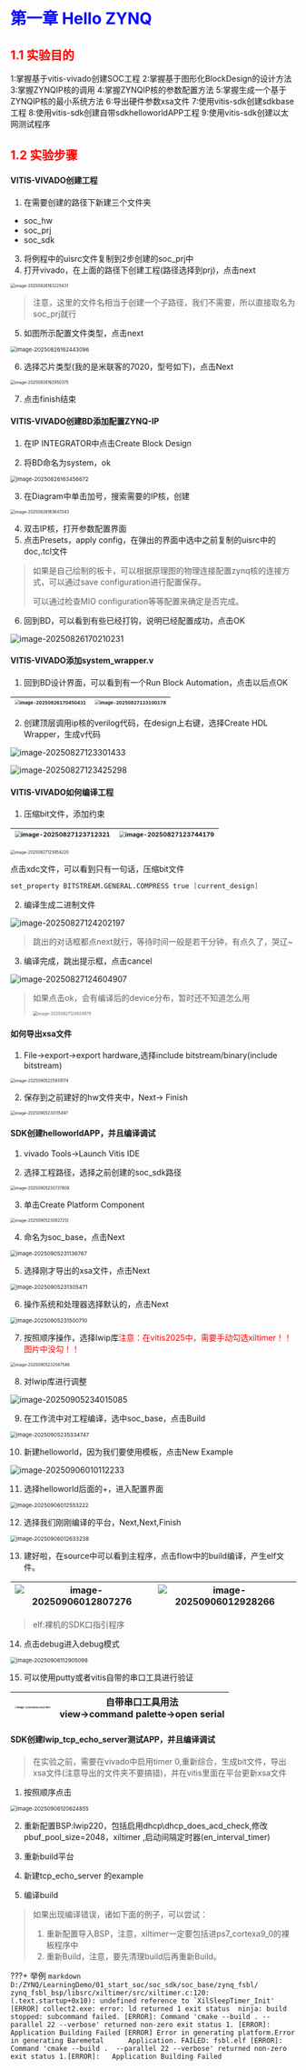 # <font color = blue>第一章 Hello ZYNQ</font>

## <font color = red>1.1 实验目的</font>

1:掌握基于vitis-vivado创建SOC工程
2:掌握基于图形化BlockDesign的设计方法
3:掌握ZYNQIP核的调用
4:掌握ZYNQIP核的参数配置方法
5:掌握生成一个基于ZYNQIP核的最小系统方法
6:导出硬件参数xsa文件
7:使用vitis-sdk创建sdkbase工程
8:使用vitis-sdk创建自带sdkhelloworldAPP工程
9:使用vitis-sdk创建以太网测试程序

## <font color = red>1.2 实验步骤</font>

#### VITIS-VIVADO创建工程

1. 在需要创建的路径下新建三个文件夹

- soc_hw
- soc_prj
- soc_sdk

3. 将例程中的uisrc文件复制到2步创建的soc_prj中
4. 打开vivado，在上面的路径下创建工程(路径选择到prj)，点击next

<img src="https://fredericklog-1375058270.cos.ap-nanjing.myqcloud.com/typora/image-20250826163225431.png" alt="image-20250826163225431" style="zoom: 50%;" />

> 注意，这里的文件名相当于创建一个子路径，我们不需要，所以直接取名为soc_prj就行

5. 如图所示配置文件类型，点击next

<img src="https://fredericklog-1375058270.cos.ap-nanjing.myqcloud.com/typora/image-20250826162443096.png" alt="image-20250826162443096" style="zoom: 67%;" />

6. 选择芯片类型(我的是米联客的7020，型号如下)，点击Next

<img src="https://fredericklog-1375058270.cos.ap-nanjing.myqcloud.com/typora/image-20250826162950375.png" alt="image-20250826162950375" style="zoom: 50%;" />

7. 点击finish结束



#### VITIS-VIVADO创建BD添加配置ZYNQ-IP

1. 在IP INTEGRATOR中点击Create Block Design

2. 将BD命名为system，ok

<img src="https://fredericklog-1375058270.cos.ap-nanjing.myqcloud.com/typora/image-20250826163456672.png" alt="image-20250826163456672" style="zoom: 67%;" />

3. 在Diagram中单击加号，搜索需要的IP核，创建

<img src="https://fredericklog-1375058270.cos.ap-nanjing.myqcloud.com/typora/image-20250826163647043.png" alt="image-20250826163647043" style="zoom: 50%;" />

4. 双击IP核，打开参数配置界面
5. 点击Presets，apply config，在弹出的界面中选中之前复制的uisrc中的doc,.tcl文件

> 如果是自己绘制的板卡，可以根据原理图的物理连接配置zynq核的连接方式，可以通过save configuration进行配置保存。
>
> 可以通过检查MIO configuration等等配置来确定是否完成。

6. 回到BD，可以看到有些已经打钩，说明已经配置成功，点击OK

![image-20250826170210231](https://fredericklog-1375058270.cos.ap-nanjing.myqcloud.com/typora/image-20250826170210231.png)









#### VITIS-VIVADO添加system_wrapper.v

1. 回到BD设计界面，可以看到有一个Run Block Automation，点击以后点OK

| <img src="https://fredericklog-1375058270.cos.ap-nanjing.myqcloud.com/typora/image-20250826170450431.png" alt="image-20250826170450431" style="zoom:50%;" /> | <img src="https://fredericklog-1375058270.cos.ap-nanjing.myqcloud.com/typora/image-20250827123100178.png" alt="image-20250827123100178" style="zoom:50%;" /> |
| ------------------------------------------------------------ | ------------------------------------------------------------ |

2. 创建顶层调用ip核的verilog代码，在design上右键，选择Create HDL Wrapper，生成v代码

<img src="https://fredericklog-1375058270.cos.ap-nanjing.myqcloud.com/typora/image-20250827123301433.png" alt="image-20250827123301433"  />

![image-20250827123425298](https://fredericklog-1375058270.cos.ap-nanjing.myqcloud.com/typora/image-20250827123425298.png)



#### VITIS-VIVADO如何编译工程

1. 压缩bit文件，添加约束

| <img src="https://fredericklog-1375058270.cos.ap-nanjing.myqcloud.com/typora/image-20250827123712321.png" alt="image-20250827123712321" style="zoom: 67%;" /> | <img src="https://fredericklog-1375058270.cos.ap-nanjing.myqcloud.com/typora/image-20250827123744179.png" alt="image-20250827123744179" style="zoom:67%;" /> |
| ------------------------------------------------------------ | ------------------------------------------------------------ |

<img src="https://fredericklog-1375058270.cos.ap-nanjing.myqcloud.com/typora/image-20250827123954220.png" alt="image-20250827123954220" style="zoom:50%;" />

点击xdc文件，可以看到只有一句话，压缩bit文件

```verilog
set_property BITSTREAM.GENERAL.COMPRESS true [current_design]
```

2. 编译生成二进制文件

![image-20250827124202197](https://fredericklog-1375058270.cos.ap-nanjing.myqcloud.com/typora/image-20250827124202197.png)

> 跳出的对话框都点next就行，等待时间一般是若干分钟，有点久了，哭辽~

3. 编译完成，跳出提示框，点击cancel

![image-20250827124604907](https://fredericklog-1375058270.cos.ap-nanjing.myqcloud.com/typora/image-20250827124604907.png)

> 如果点击ok，会有编译后的device分布，暂时还不知道怎么用
>
> <img src="https://fredericklog-1375058270.cos.ap-nanjing.myqcloud.com/typora/image-20250827124824979.png" alt="image-20250827124824979" style="zoom:50%;" />

#### 如何导出xsa文件

1. File->export->export hardware,选择include bitstream/binary(include bitstream)

<img src="https://fredericklog-1375058270.cos.ap-nanjing.myqcloud.com/typora/image-20250905225939174.png" alt="image-20250905225939174" style="zoom:50%;" />

2. 保存到之前建好的hw文件夹中，Next-> Finish

<img src="https://fredericklog-1375058270.cos.ap-nanjing.myqcloud.com/typora/image-20250905230115497.png" alt="image-20250905230115497" style="zoom:50%;" />

#### SDK创建helloworldAPP，并且编译调试

1. vivado Tools->Launch Vitis IDE

2. 选择工程路径，选择之前创建的soc_sdk路径

<img src="https://fredericklog-1375058270.cos.ap-nanjing.myqcloud.com/typora/image-20250905230737809.png" alt="image-20250905230737809" style="zoom:50%;" />



3. 单击Create Platform Component

<img src="https://fredericklog-1375058270.cos.ap-nanjing.myqcloud.com/typora/image-20250905230927212.png" alt="image-20250905230927212" style="zoom:50%;" />

4. 命名为soc_base，点击Next

<img src="https://fredericklog-1375058270.cos.ap-nanjing.myqcloud.com/typora/image-20250905231136767.png" alt="image-20250905231136767" style="zoom:67%;" />

5. 选择刚才导出的xsa文件，点击Next

<img src="https://fredericklog-1375058270.cos.ap-nanjing.myqcloud.com/typora/image-20250905231305471.png" alt="image-20250905231305471" style="zoom: 67%;" />

6. 操作系统和处理器选择默认的，点击Next

<img src="https://fredericklog-1375058270.cos.ap-nanjing.myqcloud.com/typora/image-20250905231500710.png" alt="image-20250905231500710" style="zoom: 67%;" />

7. 按照顺序操作，选择lwip库<font color = red>注意：在vitis2025中，需要手动勾选xiltimer！！图片中没勾！！</font>

<img src="https://fredericklog-1375058270.cos.ap-nanjing.myqcloud.com/typora/image-20250905232047546.png" alt="image-20250905232047546" style="zoom:50%;" />

8. 对lwip库进行调整

![image-20250905234015085](https://fredericklog-1375058270.cos.ap-nanjing.myqcloud.com/typora/image-20250905234015085.png)

9. 在工作流中对工程编译，选中soc_base，点击Build

<img src="https://fredericklog-1375058270.cos.ap-nanjing.myqcloud.com/typora/image-20250905235334747.png" alt="image-20250905235334747" style="zoom:67%;" />

10. 新建helloworld，因为我们要使用模板，点击New Example

![image-20250906010112233](https://fredericklog-1375058270.cos.ap-nanjing.myqcloud.com/typora/image-20250906010112233.png)

11. 选择helloworld后面的+，进入配置界面

<img src="https://fredericklog-1375058270.cos.ap-nanjing.myqcloud.com/typora/image-20250906012553222.png" alt="image-20250906012553222" style="zoom:67%;" />

12. 选择我们刚刚编译的平台，Next,Next,Finish

<img src="https://fredericklog-1375058270.cos.ap-nanjing.myqcloud.com/typora/image-20250906012633238.png" alt="image-20250906012633238" style="zoom:67%;" />

13. 建好啦，在source中可以看到主程序，点击flow中的build编译，产生elf文件。

| ![image-20250906012807276](https://fredericklog-1375058270.cos.ap-nanjing.myqcloud.com/typora/image-20250906012807276.png) | ![image-20250906012928266](https://fredericklog-1375058270.cos.ap-nanjing.myqcloud.com/typora/image-20250906012928266.png) |
| ------------------------------------------------------------ | ------------------------------------------------------------ |

> elf:裸机的SDK口指引程序

14. 点击debug进入debug模式

<img src="https://fredericklog-1375058270.cos.ap-nanjing.myqcloud.com/typora/image-20250906112905098.png" alt="image-20250906112905098" style="zoom:67%;" />

15. 可以使用putty或者vitis自带的串口工具进行验证

| <img src="https://fredericklog-1375058270.cos.ap-nanjing.myqcloud.com/typora/image-20250906114027887.png" alt="image-20250906114027887" style="zoom: 25%;" /> | 自带串口工具用法<br>view->command palette->open serial |
| ------------------------------------------------------------ | ------------------------------------------------------ |



#### SDK创建Iwip_tcp_echo_server测试APP，并且编译调试

> 在实验之前，需要在vivado中启用timer 0,重新综合，生成bit文件，导出xsa文件(注意导出的文件夹不要搞错)，并在vitis里面在平台更新xsa文件

1. 按照顺序点击

<img src="https://fredericklog-1375058270.cos.ap-nanjing.myqcloud.com/typora/image-20250906120624855.png" alt="image-20250906120624855" style="zoom:67%;" />

2. 重新配置BSP:lwip220，包括启用dhcp\dhcp_does_acd_check,修改pbuf_pool_size=2048，xiltimer ,启动间隔定时器(en_interval_timer)

3. 重新build平台

4. 新建tcp_echo_server 的example
5. 编译build

> 如果出现编译错误，诸如下面的例子，可以尝试：
>
> 1. 重新配置导入BSP，注意，xiltimer一定要包括进ps7_cortexa9_0的裸板程序中
> 2. 重新Build，注意，要先清理build后再重新Build。

???+ 举例
	```markdown
	D:/ZYNQ/LearningDemo/01_start_soc/soc_sdk/soc_base/zynq_fsbl/
	zynq_fsbl_bsp/libsrc/xiltimer/src/xiltimer.c:120:	(.text.startup+0x10): undefined reference to `XilSleepTimer_Init'
	[ERROR] collect2.exe: error: ld returned 1 exit status
	 ninja: build stopped: subcommand failed.
	[ERROR]: Command 'cmake --build . --parallel 22 --verbose' returned non-zero exit status 1.
	[ERROR]: Application Building Failed
	[ERROR] Error in generating platform.Error in generating Baremetal 		Application. FAILED: fsbl.elf [ERROR]: Command 'cmake --build . 
	--parallel 22 --verbose' returned non-zero exit status 1.[ERROR]: 	Application Building Failed
	```





